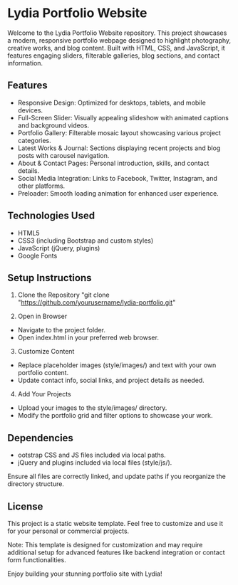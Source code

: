 # Lydia Portfolio Website

Welcome to the Lydia Portfolio Website repository. This project showcases a modern, responsive portfolio webpage designed to highlight photography, creative works, and blog content. Built with HTML, CSS, and JavaScript, it features engaging sliders, filterable galleries, blog sections, and contact information.

## Features

- Responsive Design: Optimized for desktops, tablets, and mobile devices.
- Full-Screen Slider: Visually appealing slideshow with animated captions and background videos.
- Portfolio Gallery: Filterable mosaic layout showcasing various project categories.
- Latest Works & Journal: Sections displaying recent projects and blog posts with carousel navigation.
- About & Contact Pages: Personal introduction, skills, and contact details.
- Social Media Integration: Links to Facebook, Twitter, Instagram, and other platforms.
- Preloader: Smooth loading animation for enhanced user experience.

## Technologies Used

- HTML5
- CSS3 (including Bootstrap and custom styles)
- JavaScript (jQuery, plugins)
- Google Fonts

## Setup Instructions

1. Clone the Repository
   "git clone "https://github.com/yourusername/lydia-portfolio.git"

2. Open in Browser

- Navigate to the project folder.
- Open index.html in your preferred web browser.

3. Customize Content

- Replace placeholder images (style/images/) and text with your own portfolio content.
- Update contact info, social links, and project details as needed.

4. Add Your Projects

- Upload your images to the style/images/ directory.
- Modify the portfolio grid and filter options to showcase your work.

## Dependencies

- ootstrap CSS and JS files included via local paths.
- jQuery and plugins included via local files (style/js/).

Ensure all files are correctly linked, and update paths if you reorganize the directory structure.

## License

This project is a static website template. Feel free to customize and use it for your personal or commercial projects.

Note: This template is designed for customization and may require additional setup for advanced features like backend integration or contact form functionalities.

Enjoy building your stunning portfolio site with Lydia!
